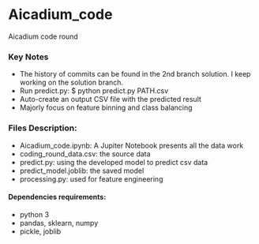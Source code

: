 # Aicadium_code
Aicadium code round 

### Key Notes
* The history of commits can be found in the 2nd branch solution. I keep working on the solution branch.
* Run predict.py:  $ python predict.py PATH.csv
* Auto-create an output CSV file with the predicted result 
* Majorly focus on feature binning and class balancing

### Files Description:
* Aicadium_code.ipynb: A Jupiter Notebook presents all the data work
* coding_round_data.csv: the source data
* predict.py: using the developed model to predict csv data
* predict_model.joblib: the saved model
* processing.py: used for feature engineering

#### Dependencies requirements:
* python 3
* pandas, sklearn, numpy
* pickle, joblib 

